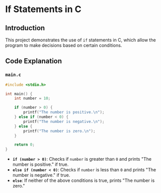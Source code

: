 # If Statements in C

## Introduction
This project demonstrates the use of `if` statements in C, which allow the program to make decisions based on certain conditions.

## Code Explanation

### `main.c`
```c
#include <stdio.h>

int main() {
    int number = 10;

    if (number > 0) {
        printf("The number is positive.\n");
    } else if (number < 0) {
        printf("The number is negative.\n");
    } else {
        printf("The number is zero.\n");
    }

    return 0;
}
```

- **`if (number > 0)`**: Checks if `number` is greater than `0` and prints "The number is positive." if true.
- **`else if (number < 0)`**: Checks if `number` is less than `0` and prints "The number is negative." if true.
- **`else`**: If neither of the above conditions is true, prints "The number is zero."
